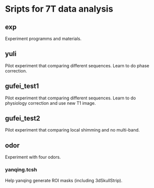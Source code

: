 # Sripts for 7T data analysis

## exp
Experiment programms and materials.

## yuli
Pilot experiment that comparing different sequences. Learn to do phase correction.

## gufei_test1
Pilot experiment that comparing different sequences. Learn to do physiology correction and use new T1 image.

## gufei_test2
Pilot experiment that comparing local shimming and no multi-band.

## odor
Experiment with four odors.

### yanqing.tcsh
Help yanqing generate ROI masks (including 3dSkullStrip).